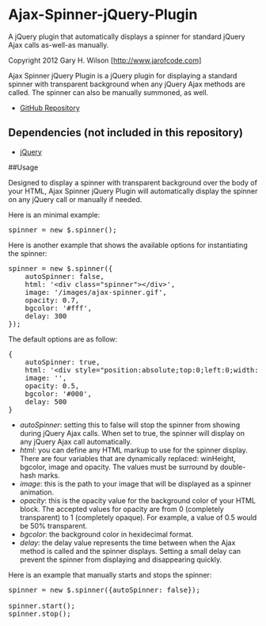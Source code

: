 Ajax-Spinner-jQuery-Plugin
==========================

A jQuery plugin that automatically displays a spinner for standard jQuery Ajax calls as-well-as manually.

Copyright 2012 Gary H. Wilson [http://www.jarofcode.com]

Ajax Spinner jQuery Plugin is a jQuery plugin for displaying a standard spinner with transparent background when any jQuery Ajax methods are called. The spinner can also be manually summoned, as well.

* [GitHub Repository](https://github.com/ghwilson4456/Ajax-Spinner-jQuery-Plugin)


## Dependencies (not included in this repository)

- [jQuery](http://jquery.com)

##Usage

Designed to display a spinner with transparent background over the body of your HTML, Ajax Spinner jQuery Plugin will automatically display the spinner on any jQuery call or manually if needed.

Here is an minimal example:

<pre>
spinner = new $.spinner();
</pre>

Here is another example that shows the available options for instantiating the spinner:

<pre>
spinner = new $.spinner({
    autoSpinner: false,
    html: '&lt;div class="spinner">&lt;/div>',
    image: '/images/ajax-spinner.gif',
    opacity: 0.7,
    bgcolor: '#fff',
    delay: 300
});
</pre>

The default options are as follow:

<pre>
{
    autoSpinner: true,
    html: '&lt;div style="position:absolute;top:0;left:0;width:100%;height:##winHeight##px;background:##bgcolor## url(##image##) no-repeat center center;-moz-opacity:##opacity##;filter:alpha(opacity=##opacityIE##);opacity:##opacity##;">&lt;/div>',
    image: '',
    opacity: 0.5,
    bgcolor: '#000',
    delay: 500
}
</pre>

* *autoSpinner*: setting this to false will stop the spinner from showing during jQuery Ajax calls. When set to true, the spinner will display on any jQuery Ajax call automatically.
* *html*: you can define any HTML markup to use for the spinner display. There are four variables that are dynamically replaced: winHeight, bgcolor, image and opacity. The values must be surround by double-hash marks.
* *image*: this is the path to your image that will be displayed as a spinner animation.
* *opacity*: this is the opacity value for the background color of your HTML block. The accepted values for opacity are from 0 (completely transparent) to 1 (completely opaque). For example, a value of 0.5 would be 50% transparent.
* *bgcolor*: the background color in hexidecimal format.
* *delay*: the delay value represents the time between when the Ajax method is called and the spinner displays. Setting a small delay can prevent the spinner from displaying and disappearing quickly.

Here is an example that manually starts and stops the spinner:

<pre>
spinner = new $.spinner({autoSpinner: false});

spinner.start();
spinner.stop();
</pre>